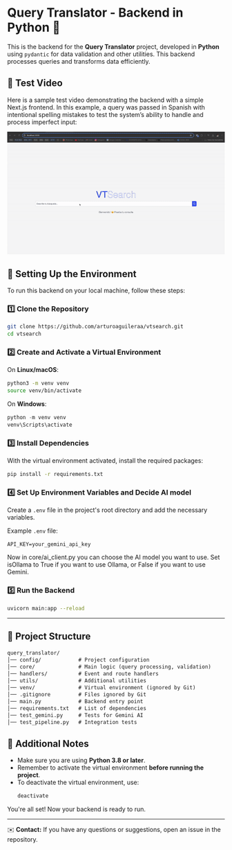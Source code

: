 # Query Translator - Backend in Python 🐍

This is the backend for the **Query Translator** project, developed in **Python** using `pydantic` for data validation and other utilities. This backend processes queries and transforms data efficiently.

## 🎥 Test Video
Here is a sample test video demonstrating the backend with a simple Next.js frontend. In this example, a query was passed in Spanish with intentional spelling mistakes to test the system’s ability to handle and process imperfect input:

![Demo GIF](media/VTSearch.gif)


## 🚀 Setting Up the Environment

To run this backend on your local machine, follow these steps:

### 1️⃣ Clone the Repository
```bash
git clone https://github.com/arturoaguileraa/vtsearch.git
cd vtsearch
```

### 2️⃣ Create and Activate a Virtual Environment
On **Linux/macOS**:
```bash
python3 -m venv venv
source venv/bin/activate
```

On **Windows**:
```powershell
python -m venv venv
venv\Scripts\activate
```

### 3️⃣ Install Dependencies
With the virtual environment activated, install the required packages:
```bash
pip install -r requirements.txt
```

### 4️⃣ Set Up Environment Variables and Decide AI model
Create a `.env` file in the project's root directory and add the necessary variables.

Example `.env` file:
```
API_KEY=your_gemini_api_key
```

Now in core/ai_client.py you can choose the AI model you want to use. Set isOllama to True if you want to use Ollama, or False if you want to use Gemini.

### 5️⃣ Run the Backend
```bash
uvicorn main:app --reload
```

---

## 📂 Project Structure
```
query_translator/
│── config/            # Project configuration
│── core/              # Main logic (query processing, validation)
│── handlers/          # Event and route handlers
│── utils/             # Additional utilities
│── venv/              # Virtual environment (ignored by Git)
│── .gitignore         # Files ignored by Git
│── main.py            # Backend entry point
│── requirements.txt   # List of dependencies
│── test_gemini.py     # Tests for Gemini AI
│── test_pipeline.py   # Integration tests
```

## 📌 Additional Notes
- Make sure you are using **Python 3.8 or later**.
- Remember to activate the virtual environment **before running the project**.
- To deactivate the virtual environment, use:
  ```bash
  deactivate
  ```

You're all set! Now your backend is ready to run.

---
✉️ **Contact:** If you have any questions or suggestions, open an issue in the repository.